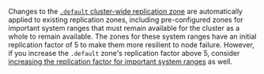 Changes to the [`.default` cluster-wide replication zone](configure-replication-zones.html#edit-the-default-replication-zone) are automatically applied to existing replication zones, including pre-configured zones for important system ranges that must remain available for the cluster as a whole to remain available. The zones for these system ranges have an initial replication factor of 5 to make them more resilient to node failure. However, if you increase the `.default` zone's replication factor above 5, consider [increasing the replication factor for important system ranges](configure-replication-zones.html#create-a-replication-zone-for-a-system-range) as well.
